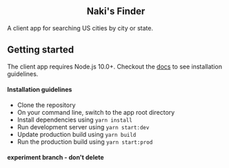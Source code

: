 <div align="center">
 <h2>Naki's Finder</h2>
</div>

<p>A client app for searching US cities by city or state.</p>

## Getting started
The client app requires Node.js 10.0+. Checkout the [docs](https://nodejs.org/en/) to see installation guidelines.

#### Installation guidelines
- Clone the repository
- On your command line, switch to the app root directory
- Install dependencies using `yarn install`
- Run development server using `yarn start:dev`
- Update production build using `yarn build`
- Run the production build using `yarn start:prod`


#### experiment branch - don't delete
